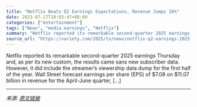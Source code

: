 ```yaml
---
title: "Netflix Beats Q2 Earnings Expectations, Revenue Jumps 16%"
date: 2025-07-17T20:03:47+08:00
categories: ["entertainment"]
tags: ["News", "media earnings", "Netflix"]
summary: "Netflix reported its remarkable second-quarter 2025 earnings Thursday and, as per its new custom, the results came sans new subscriber data. However, it did include the streamer&#8217;s viewership dat"
source_url: "https://variety.com/2025/tv/news/netflix-q2-earnings-2025-1236463977/"
---
```


Netflix reported its remarkable second-quarter 2025 earnings Thursday and, as per its new custom, the results came sans new subscriber data. However, it did include the streamer&#8217;s viewership data dump for the first half of the year. Wall Street forecast earnings per share (EPS) of $7.08 on $11.07 billion in revenue for the April-June quarter, [&#8230;]

---

*来源: [原文链接](https://variety.com/2025/tv/news/netflix-q2-earnings-2025-1236463977/)*
